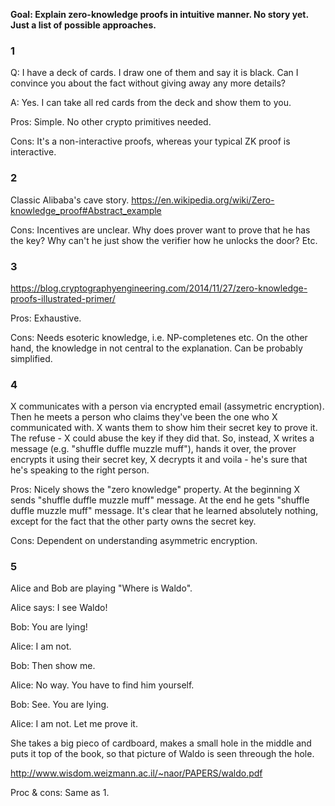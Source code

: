 **Goal: Explain zero-knowledge proofs in intuitive manner. No story yet. Just a list of possible approaches.**

### 1

Q: I have a deck of cards. I draw one of them and say it is black. Can I convince you about the fact without giving away any more details?

A: Yes. I can take all red cards from the deck and show them to you.

Pros: Simple. No other crypto primitives needed.

Cons: It's a non-interactive proofs, whereas your typical ZK proof is interactive.

### 2

Classic Alibaba's cave story. <https://en.wikipedia.org/wiki/Zero-knowledge_proof#Abstract_example>

Cons: Incentives are unclear. Why does prover want to prove that he has the key? Why can't he just show the verifier how he unlocks the door? Etc.

### 3

<https://blog.cryptographyengineering.com/2014/11/27/zero-knowledge-proofs-illustrated-primer/>

Pros: Exhaustive.

Cons: Needs esoteric knowledge, i.e. NP-completenes etc. On the other hand, the knowledge in not central to the explanation. Can be probably simplified.

### 4

X communicates with a person via encrypted email (assymetric encryption). Then he meets a person who claims they've been the one who X communicated with. X wants them to show him their secret key to prove it. The refuse - X could abuse the key if they did that. So, instead, X writes a message (e.g. "shuffle duffle muzzle muff"), hands it over, the prover encrypts it using their secret key, X decrypts it and voila - he's sure that he's speaking to the right person.

Pros: Nicely shows the "zero knowledge" property. At the beginning X sends "shuffle duffle muzzle muff" message. At the end he gets "shuffle duffle muzzle muff" message. It's clear that he learned absolutely nothing, except for the fact that the other party owns the secret key.

Cons: Dependent on understanding asymmetric encryption.

### 5

Alice and Bob are playing "Where is Waldo".

Alice says: I see Waldo!

Bob: You are lying!

Alice: I am  not.

Bob: Then show me.

Alice: No way. You have to find him yourself.

Bob: See. You are lying.

Alice: I am not. Let me prove it.

She takes a big pieco of cardboard, makes a small hole in the middle and puts it top of the book, so that picture of Waldo is seen threough the hole.


<http://www.wisdom.weizmann.ac.il/~naor/PAPERS/waldo.pdf>

Proc & cons: Same as 1.

